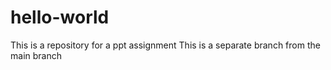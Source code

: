 # hello-world
This is a repository for a ppt assignment
This is a separate branch from the main branch
